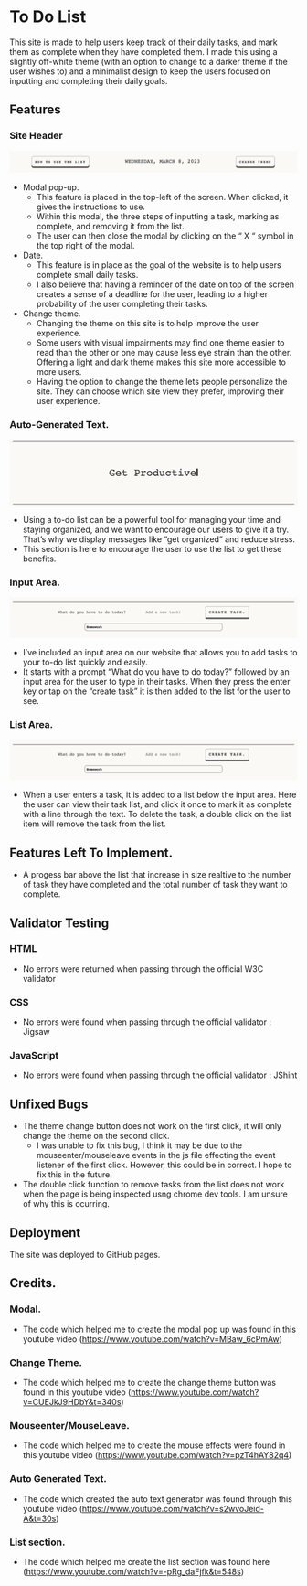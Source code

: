 # To Do List 
This site is made to help users keep track of their daily tasks, and mark them as complete when they have completed them. I made this using a slightly off-white theme (with an option to change to a darker theme if the user wishes to) and a minimalist design to keep the users focused on inputting and completing their daily goals. 

## Features

### Site Header 
![Site-Header](assets/images/tdl-header.png)
- Modal pop-up.
    - This feature is placed in the top-left of the screen. When clicked, it gives the instructions to use.
    - Within this modal, the three steps of inputting a task, marking as complete, and removing it from the list.
    - The user can then close the modal by clicking on the “ X “ symbol in the top right of the modal.
- Date.
    - This feature is in place as the goal of the website is to help users complete small daily tasks.
    - I also believe that having a reminder of the date on top of the screen creates a sense of a deadline for the user, leading to a higher probability of the user completing their tasks.
- Change theme.
    - Changing the theme on this site is to help improve the user experience.
    - Some users with visual impairments may find one theme easier to read than the other or one may cause less eye strain than the other. Offering a light and dark theme makes this site more accessible to more users.
    - Having the option to change the theme lets people personalize the site. They can choose which site view they prefer, improving their user experience.
### Auto-Generated Text.
![auto-generated-text-screenshot](assets/images/tdl-text-generator.png)
- Using a to-do list can be a powerful tool for managing your time and staying organized, and we want to encourage our users to give it a try. That’s why we display messages like “get organized” and reduce stress.
- This section is here to encourage the user to use the list to get these benefits.
### Input Area.
![user-input-area](assets/images/tdl-list-area.png)
- I’ve included an input area on our website that allows you to add tasks to your to-do list quickly and easily.
- It starts with a prompt “What do you have to do today?” followed by an input area for the user to type in their tasks. When they press the enter key or tap on the “create task” it is then added to the list for the user to see.
### List Area.
![user-input-area](assets/images/tdl-list-area.png)
- When a user enters a task, it is added to a list below the input area. Here the user can view their task list, and click it once to mark it as complete with a line through the text. To delete the task, a double click on the list item will remove the task from the list.
## Features Left To Implement.
- A progess bar above the list that increase in size realtive to the number of task they have completed and the total number of task they want to complete. 
## Validator Testing
### HTML
- No errors were returned when passing through the official W3C validator
### CSS
- No errors were found when passing through the official validator : Jigsaw
### JavaScript
- No errors were found when passing through the official validator : JShint 
## Unfixed Bugs
- The theme change button does not work on the first click, it will only change the theme on the second click. 
    - I was unable to fix this bug, I think it may be due to the mouseenter/mouseleave events in the js file effecting the event listener of the first click. However, this could be in correct. I hope to fix this in the future. 
- The double click function to remove tasks from the list does not work when the page is being inspected usng chrome dev tools. I am unsure of why this is ocurring. 
## Deployment
The site was deployed to GitHub pages.
## Credits.
### Modal.
- The code which helped me to create the modal pop up was found in this youtube video (https://www.youtube.com/watch?v=MBaw_6cPmAw)
### Change Theme.
- The code which helped me to create the change theme button was found in this youtube video (https://www.youtube.com/watch?v=CUEJkJ9HDbY&t=340s)
### Mouseenter/MouseLeave.
- The code which helped me to create the mouse effects were found in this youtube video (https://www.youtube.com/watch?v=pzT4hAY82q4)
### Auto Generated Text.
- The code which created the auto text generator was found through this youtube video (https://www.youtube.com/watch?v=s2wvoJeid-A&t=30s)
### List section. 
- The code which helped me create the list section was found here (https://www.youtube.com/watch?v=-pRg_daFjfk&t=548s)
